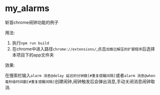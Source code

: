 # my_alarms

斩首chrome闹钟功能的例子

用法:

1. 执行`npm run build`
2. 在chrome中进入路径`chrome://extensions/`,点击`加载已解压的扩展程序`后选择本项目下的app文件夹

效果:

在搜索栏输入`alarm 消息@delay 延迟的分钟数[#重复提醒间隔]`或者`alarm 消息@when 毫秒级时间戳[#重复提醒间隔]`创建闹钟,闹钟触发后会弹出消息,手动关闭消息闹钟取消.

